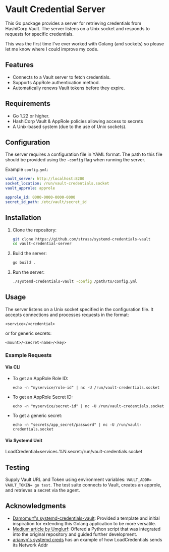 # Vault Credential Server

This Go package provides a server for retrieving credentials from HashiCorp Vault. The server listens on a Unix socket and responds to requests for specific credentials.

This was the first time I've ever worked with Golang (and sockets) so please let me know where I could improve my code.

## Features

- Connects to a Vault server to fetch credentials.
- Supports AppRole authentication method.
- Automatically renews Vault tokens before they expire.

## Requirements

- Go 1.22 or higher.
- HashiCorp Vault & AppRole policies allowing access to secrets
- A Unix-based system (due to the use of Unix sockets).

## Configuration

The server requires a configuration file in YAML format. The path to this file should be provided using the `-config` flag when running the server.

Example `config.yml`:
```yaml
vault_server: http://localhost:8200
socket_location: /run/vault-credentials.socket
vault_approle: approle

approle_id: 0000-0000-0000-0000
secret_id_path: /etc/vault/secret_id
```

## Installation

1. Clone the repository:
   ```sh
   git clone https://github.com/strass/systemd-credentials-vault
   cd vault-credential-server
   ```

2. Build the server:
   ```sh
   go build .
   ```

3. Run the server:
   ```sh
   ./systemd-credentials-vault -config /path/to/config.yml
   ```

## Usage

The server listens on a Unix socket specified in the configuration file. It accepts connections and processes requests in the format:

```
<service>/<credential>
```

or for generic secrets:

```
<mount>/<secret-name>/<key>
```

### Example Requests

#### Via CLI

- To get an AppRole Role ID:
  ```
  echo -n "myservice/role-id" | nc -U /run/vault-credentials.socket
  ```

- To get an AppRole Secret ID:
  ```
  echo -n "myservice/secret-id" | nc -U /run/vault-credentials.socket
  ```

- To get a generic secret:
  ```
  echo -n "secrets/app_secret/password" | nc -U /run/vault-credentials.socket
  ```

#### Via Systemd Unit
LoadCredential=services.%N.secret:/run/vault-credentials.socket

## Testing
Supply Vault URL and Token using environment variables: `VAULT_ADDR= VAULT_TOKEN= go test`. The test suite connects to Vault, creates an approle, and retrieves a secret via the agent.

## Acknowledgments

- [Damomurf's systemd-credentials-vault](https://github.com/damomurf/systemd-credentials-vault): Provided a template and initial inspiration for extending this Golang application to be more versatile.
- [Medium article by Umglurf](https://medium.com/@umglurf/using-systemd-credentials-to-pass-secrets-from-hashicorp-vault-to-systemd-services-928f0e804518): Offered a Python script that was integrated into the original repository and guided further development.
- [arianvp's systemd creds](https://github.com/arianvp/systemd-creds) has an example of how LoadCredentials sends its Network Addr